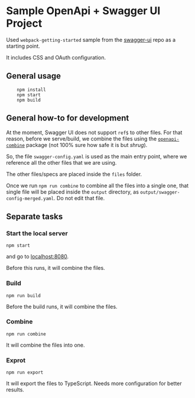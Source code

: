 # Sample OpenApi + Swagger UI Project

Used `webpack-getting-started` sample from the [swagger-ui](https://github.com/swagger-api/swagger-ui) repo as a starting point.

It includes CSS and OAuth configuration.

## General usage

```
    npm install
    npm start
    npm build
```

## General how-to for development

At the moment, Swagger UI does not support `ref$` to other files. For that reason, before we serve/build, we combine the files using the [`openapi-combine`](https://www.npmjs.com/package/openapi-combine) package (not 100% sure how safe it is but _shrug_).

So, the file `swagger-config.yaml` is used as the main entry point, where we reference all the other files that we are using.

The other files/specs are placed inside the `files` folder.

Once we run `npm run combine` to combine all the files into a single one, that single file will be placed inside the `output` directory, as `output/swagger-config-merged.yaml`. Do not edit that file.

## Separate tasks

### Start the local server

```
npm start
```

and go to [localhost:8080](http://localhost:8080).

Before this runs, it will combine the files.

### Build

```
npm run build
```
Before the build runs, it will combine the files.

### Combine

```
npm run combine
```

It will combine the files into one.

### Exprot

```
npm run export
```

It will export the files to TypeScript. Needs more configuration for better results.




